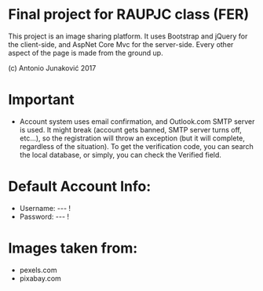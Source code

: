 # Final project for RAUPJC class (FER)

This project is an image sharing platform. It uses Bootstrap and jQuery for the client-side, and AspNet Core Mvc for the server-side. Every other aspect of the page is made from the ground up.

(c) Antonio Junaković 2017

# Important
- Account system uses email confirmation, and Outlook.com SMTP server is used. It might break (account gets banned, SMTP server turns off, etc...), so the registration will throw an exception (but it will complete, regardless of the situation). To get the verification code, you can search the local database, or simply, you can check the Verified field.

# Default Account Info:
 - Username: --- !
 - Password: --- !

# Images taken from:
- pexels.com
- pixabay.com
